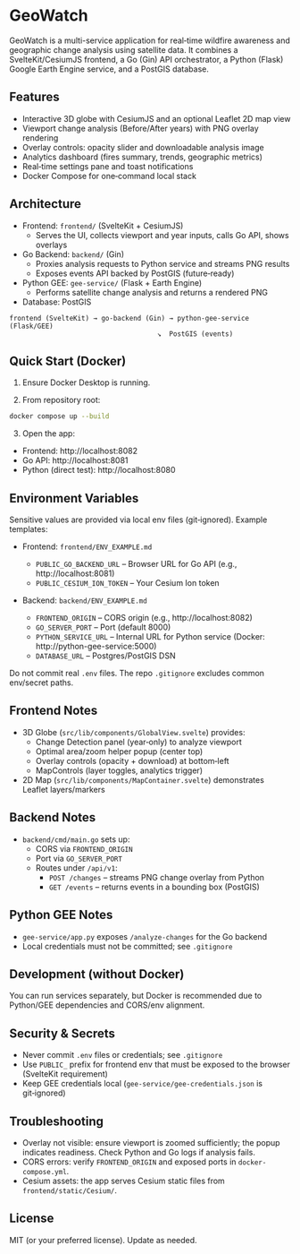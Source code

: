 # GeoWatch

GeoWatch is a multi-service application for real‑time wildfire awareness and geographic change analysis using satellite data. It combines a SvelteKit/CesiumJS frontend, a Go (Gin) API orchestrator, a Python (Flask) Google Earth Engine service, and a PostGIS database.

## Features
- Interactive 3D globe with CesiumJS and an optional Leaflet 2D map view
- Viewport change analysis (Before/After years) with PNG overlay rendering
- Overlay controls: opacity slider and downloadable analysis image
- Analytics dashboard (fires summary, trends, geographic metrics)
- Real‑time settings pane and toast notifications
- Docker Compose for one‑command local stack

## Architecture
- Frontend: `frontend/` (SvelteKit + CesiumJS)
  - Serves the UI, collects viewport and year inputs, calls Go API, shows overlays
- Go Backend: `backend/` (Gin)
  - Proxies analysis requests to Python service and streams PNG results
  - Exposes events API backed by PostGIS (future‑ready)
- Python GEE: `gee-service/` (Flask + Earth Engine)
  - Performs satellite change analysis and returns a rendered PNG
- Database: PostGIS

```text
frontend (SvelteKit) → go-backend (Gin) → python-gee-service (Flask/GEE)
                                     ↘  PostGIS (events)
```

## Quick Start (Docker)
1) Ensure Docker Desktop is running.

2) From repository root:
```bash
docker compose up --build
```

3) Open the app:
- Frontend: http://localhost:8082
- Go API: http://localhost:8081
- Python (direct test): http://localhost:8080

## Environment Variables
Sensitive values are provided via local env files (git‑ignored). Example templates:

- Frontend: `frontend/ENV_EXAMPLE.md`
  - `PUBLIC_GO_BACKEND_URL` – Browser URL for Go API (e.g., http://localhost:8081)
  - `PUBLIC_CESIUM_ION_TOKEN` – Your Cesium Ion token

- Backend: `backend/ENV_EXAMPLE.md`
  - `FRONTEND_ORIGIN` – CORS origin (e.g., http://localhost:8082)
  - `GO_SERVER_PORT` – Port (default 8000)
  - `PYTHON_SERVICE_URL` – Internal URL for Python service (Docker: http://python-gee-service:5000)
  - `DATABASE_URL` – Postgres/PostGIS DSN

Do not commit real `.env` files. The repo `.gitignore` excludes common env/secret paths.

## Frontend Notes
- 3D Globe (`src/lib/components/GlobalView.svelte`) provides:
  - Change Detection panel (year‑only) to analyze viewport
  - Optimal area/zoom helper popup (center top)
  - Overlay controls (opacity + download) at bottom‑left
  - MapControls (layer toggles, analytics trigger)
- 2D Map (`src/lib/components/MapContainer.svelte`) demonstrates Leaflet layers/markers

## Backend Notes
- `backend/cmd/main.go` sets up:
  - CORS via `FRONTEND_ORIGIN`
  - Port via `GO_SERVER_PORT`
  - Routes under `/api/v1`:
    - `POST /changes` – streams PNG change overlay from Python
    - `GET /events` – returns events in a bounding box (PostGIS)

## Python GEE Notes
- `gee-service/app.py` exposes `/analyze-changes` for the Go backend
- Local credentials must not be committed; see `.gitignore`

## Development (without Docker)
You can run services separately, but Docker is recommended due to Python/GEE dependencies and CORS/env alignment.

## Security & Secrets
- Never commit `.env` files or credentials; see `.gitignore`
- Use `PUBLIC_` prefix for frontend env that must be exposed to the browser (SvelteKit requirement)
- Keep GEE credentials local (`gee-service/gee-credentials.json` is git‑ignored)

## Troubleshooting
- Overlay not visible: ensure viewport is zoomed sufficiently; the popup indicates readiness. Check Python and Go logs if analysis fails.
- CORS errors: verify `FRONTEND_ORIGIN` and exposed ports in `docker-compose.yml`.
- Cesium assets: the app serves Cesium static files from `frontend/static/Cesium/`.

## License
MIT (or your preferred license). Update as needed.
